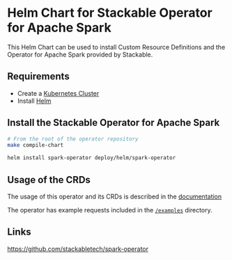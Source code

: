 # Helm Chart for Stackable Operator for Apache Spark

This Helm Chart can be used to install Custom Resource Definitions and the Operator for Apache Spark provided by Stackable.

## Requirements

- Create a [Kubernetes Cluster](../Readme.md)
- Install [Helm](https://helm.sh/docs/intro/install/)

## Install the Stackable Operator for Apache Spark

```bash
# From the root of the operator repository
make compile-chart

helm install spark-operator deploy/helm/spark-operator
```

## Usage of the CRDs

The usage of this operator and its CRDs is described in the [documentation](https://docs.stackable.tech/spark/index.html)

The operator has example requests included in the [`/examples`](https://github.com/stackabletech/spark/operator/tree/main/examples) directory.

## Links

https://github.com/stackabletech/spark-operator
